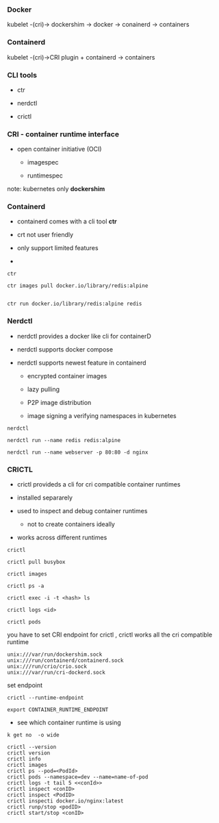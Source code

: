 ### Docker

kubelet -(cri)-> dockershim -> docker -> conainerd -> containers 

### Containerd

kubelet -(cri)->CRI plugin + containerd -> containers  

### CLI tools

- ctr 

- nerdctl

- crictl

### CRI - container runtime interface

- open container initiative (OCI)
  
  - imagespec
  
  - runtimespec 

note: kubernetes only **dockershim**

### Containerd

- containerd comes with a cli tool **ctr**

- crt not user friendly

- only support limited features 

- 

```
ctr 

ctr images pull docker.io/library/redis:alpine


ctr run docker.io/library/redis:alpine redis 
```

### Nerdctl

- nerdctl provides a docker like cli for containerD

- nerdctl supports docker compose 

- nerdctl supports newest feature in containerd 
  
  - encrypted container images
  
  - lazy pulling 
  
  - P2P image distribution
  
  - image signing a verifying namespaces in kubernetes 

```
nerdctl 

nerdctl run --name redis redis:alpine

nerdctl run --name webserver -p 80:80 -d nginx
```

### CRICTL

- crictl provideds a cli for cri compatible container runtimes

- installed separarely 

- used to inspect and debug container runtimes 
  
  - not to create containers ideally 

- works across different runtimes 

```
crictl 

crictl pull busybox 

crictl images 

crictl ps -a

crictl exec -i -t <hash> ls

crictl logs <id>

crictl pods 
```

you have to set CRI endpoint for crictl , crictl works all the cri compatible runtime 

```
unix:///var/run/dockershim.sock
unix:///run/containerd/containerd.sock 
unix:///run/crio/crio.sock 
unix:///var/run/cri-dockerd.sock
```

set endpoint 

```
crictl --runtime-endpoint 

export CONTAINER_RUNTIME_ENDPOINT
```



- see which container runtime is using 

```
k get no  -o wide
```



```
crictl --version 
crictl version
crictl info
crictl images
crictl ps --pod=<PodId>
crictl pods --namespace=dev --name=name-of-pod
crictl logs -t tail 5 <<conId>>
crictl inspect <conID>
crictl inspect <PodID>
crictl inspecti docker.io/nginx:latest
crictl runp/stop <podID>
crictl start/stop <conID>
```
